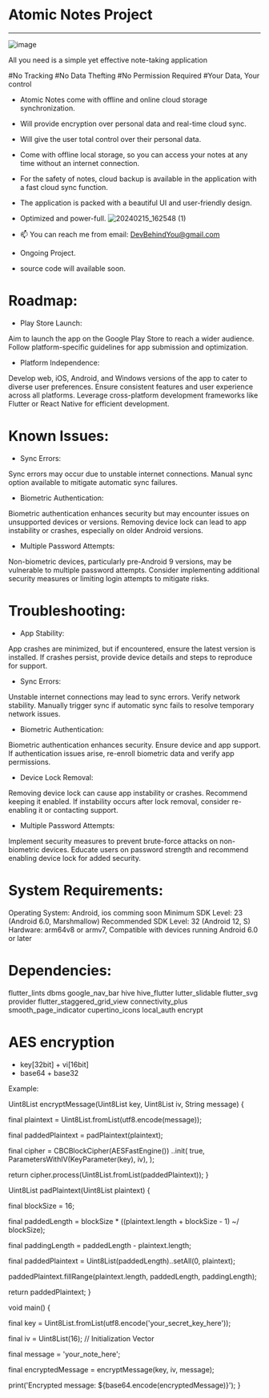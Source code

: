 # Atomic Notes Project
__________________________________________________________________
![image](https://github.com/DevBehindYou/Atomic-Notes-Project/assets/147663456/a6519e43-0e3e-4ce6-aebe-d508a1aadf97)

All you need is a simple yet effective note-taking application

#No Tracking
#No Data Thefting
#No Permission Required
#Your Data, Your control

- Atomic Notes come with offline and online cloud storage synchronization.
- Will provide encryption over personal data and real-time cloud sync.
- Will give the user total control over their personal data.
- Come with offline local storage, so you can access your notes at any time without an internet connection.
- For the safety of notes, cloud backup is available in the application with a fast cloud sync function. 
- The application is packed with a beautiful UI and user-friendly design.
- Optimized and power-full.
![20240215_162548 (1)](https://github.com/DevBehindYou/Atomic-Notes-Project/assets/147663456/82a66baf-8332-4b2a-b1e4-6825f1e06bf1)

- 📫 You can reach me from email: DevBehindYou@gmail.com
- Ongoing Project.
- source code will available soon.

# Roadmap:

- Play Store Launch:

Aim to launch the app on the Google Play Store to reach a wider audience.
Follow platform-specific guidelines for app submission and optimization.

- Platform Independence:

Develop web, iOS, Android, and Windows versions of the app to cater to diverse user preferences.
Ensure consistent features and user experience across all platforms.
Leverage cross-platform development frameworks like Flutter or React Native for efficient development.

# Known Issues:

- Sync Errors:

Sync errors may occur due to unstable internet connections.
Manual sync option available to mitigate automatic sync failures.

- Biometric Authentication:

Biometric authentication enhances security but may encounter issues on unsupported devices or versions.
Removing device lock can lead to app instability or crashes, especially on older Android versions.

- Multiple Password Attempts:

Non-biometric devices, particularly pre-Android 9 versions, may be vulnerable to multiple password attempts.
Consider implementing additional security measures or limiting login attempts to mitigate risks.

# Troubleshooting:
- App Stability:

App crashes are minimized, but if encountered, ensure the latest version is installed.
If crashes persist, provide device details and steps to reproduce for support.

- Sync Errors:

Unstable internet connections may lead to sync errors. Verify network stability.
Manually trigger sync if automatic sync fails to resolve temporary network issues.

- Biometric Authentication:

Biometric authentication enhances security. Ensure device and app support.
If authentication issues arise, re-enroll biometric data and verify app permissions.

- Device Lock Removal:

Removing device lock can cause app instability or crashes. Recommend keeping it enabled.
If instability occurs after lock removal, consider re-enabling it or contacting support.

- Multiple Password Attempts:

Implement security measures to prevent brute-force attacks on non-biometric devices.
Educate users on password strength and recommend enabling device lock for added security.

# System Requirements:

Operating System: Android, ios comming soon 
Minimum SDK Level: 23 (Android 6.0, Marshmallow)
Recommended SDK Level: 32 (Android 12, S)
Hardware: arm64v8 or armv7, Compatible with devices running Android 6.0 or later

# Dependencies:

flutter_lints dbms google_nav_bar hive hive_flutter lutter_slidable flutter_svg provider flutter_staggered_grid_view connectivity_plus smooth_page_indicator cupertino_icons local_auth encrypt

# AES encryption

- key[32bit] + vi[16bit]
- base64 + base32
  
Example:

Uint8List encryptMessage(Uint8List key, Uint8List iv, String message) {

  final plaintext = Uint8List.fromList(utf8.encode(message));
  
  final paddedPlaintext = padPlaintext(plaintext);

  final cipher = CBCBlockCipher(AESFastEngine())
    ..init(
      true,
      ParametersWithIV(KeyParameter(key), iv),
    );

  return cipher.process(Uint8List.fromList(paddedPlaintext));
}

Uint8List padPlaintext(Uint8List plaintext) {

  final blockSize = 16;
  
  final paddedLength = blockSize * ((plaintext.length + blockSize - 1) ~/ blockSize);
  
  final paddingLength = paddedLength - plaintext.length;
  
  final paddedPlaintext = Uint8List(paddedLength)..setAll(0, plaintext);
  
  paddedPlaintext.fillRange(plaintext.length, paddedLength, paddingLength);
  
  return paddedPlaintext;
}

void main() {

  final key = Uint8List.fromList(utf8.encode('your_secret_key_here'));
  
  final iv = Uint8List(16); // Initialization Vector
  
  final message = 'your_note_here';

  final encryptedMessage = encryptMessage(key, iv, message);
  
  print('Encrypted message: ${base64.encode(encryptedMessage)}');
}






